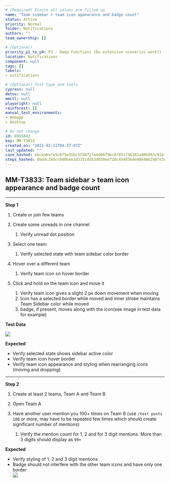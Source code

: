 ```yaml
---
# (Required) Ensure all values are filled up
name: "Team sidebar > team icon appearance and badge count"
status: Active
priority: Normal
folder: Notifications
authors: ""
team_ownership: []

# (Optional)
priority_p1_to_p4: P3 - Deep Functions (Do extensive scenarios work?)
location: Notifications
component: null
tags: []
labels: 
- notifications

# (Optional) Test type and tools
cypress: null
detox: null
mmctl: null
playwright: null
rainforest: []
manual_test_environments: 
- Webapp
- Desktop

# Do not change
id: 8955843
key: MM-T3833
created_on: "2021-02-11T04:37:07Z"
last_updated: ""
case_hashed: ebcea6efe9c6f5e35bc5fd4727e4d6079bc87831736182a486893c91bf03e5a02603edb3813630cca000debba96ef412
steps_hashed: 8bd4c28dcc0d0bee1d3151dd53d850ed728c454856de008486190fe3de8e5e9dc9b65523266954ea749e3129d5b7c3ef
---
```


<!-- (Auto-generated) Based on frontmatter's "key" and "name" -->

## MM-T3833: Team sidebar > team icon appearance and badge count

---

**Step 1**

1. Create or join few teams

2. Create some unreads in one channel

   1. Verify unread dot position

3. Select one team

   1. Verify selected state with team sidebar color border

4. Hover over a different team

   1. Verify team icon on hover border

5. Click and hold on the team icon and move it

   1. Verify team icon gives a slight 2 px down movement when moving
   2. Icon has a selected border while moved and inner stroke maintains Team Sidebar color while moved
   3. badge, if present, moves along with the icon(see image in test data for example)

**Test Data**

![](https://smartbear-tm4j-prod-us-west-2-attachment-rich-text.s3.us-west-2.amazonaws.com/embedded-f3277290f945470c4add5d21ef3dc7ca7b74388fc7152bfb6b99ae58c66a95a8-1613019482500-1613019482500.png)

**Expected**

- Verify selected state shows sidebar active color
- Verify team icon hover border
- Verify team icon appearance and styling when rearranging icons (moving and dropping)

---

**Step 2**

1. Create at least 2 teams, Team A and Team B

2. Open Team A

3. Have another user mention you 100+ times on Team B (use `/test posts 100` or more, may have to be repeated few times which should create significant number of mentions)

   1. Verify the mention count for 1, 2 and for 3 digit mentions. More than 3 digits should display as `99+`

**Expected**

- Verify styling of 1, 2 and 3 digit mentions
- Badge should not interfere with the other team icons and have only one border
  \
  ![](https://smartbear-tm4j-prod-us-west-2-attachment-rich-text.s3.us-west-2.amazonaws.com/embedded-f3277290f945470c4add5d21ef3dc7ca7b74388fc7152bfb6b99ae58c66a95a8-1613017720571-1613017720571.png)
